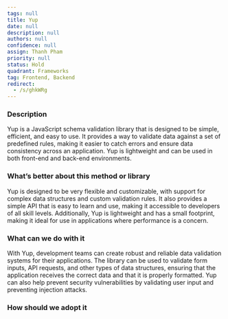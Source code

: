 ```yaml
---
tags: null
title: Yup
date: null
description: null
authors: null
confidence: null
assign: Thanh Pham
priority: null
status: Hold
quadrant: Frameworks
tag: Frontend, Backend
redirect:
  - /s/ghkWRg
---
```


<!-- table_of_contents 54aa0f68-3623-4965-a242-59e6e22eee4a -->

### Description

Yup is a JavaScript schema validation library that is designed to be simple, efficient, and easy to use. It provides a way to validate data against a set of predefined rules, making it easier to catch errors and ensure data consistency across an application. Yup is lightweight and can be used in both front-end and back-end environments.

### What’s better about this method or library

Yup is designed to be very flexible and customizable, with support for complex data structures and custom validation rules. It also provides a simple API that is easy to learn and use, making it accessible to developers of all skill levels. Additionally, Yup is lightweight and has a small footprint, making it ideal for use in applications where performance is a concern.

### What can we do with it

With Yup, development teams can create robust and reliable data validation systems for their applications. The library can be used to validate form inputs, API requests, and other types of data structures, ensuring that the application receives the correct data and that it is properly formatted. Yup can also help prevent security vulnerabilities by validating user input and preventing injection attacks.

### How should we adopt it

<!-- child_database ae64cb75-e9a2-42a6-855c-566368c0f837 -->
